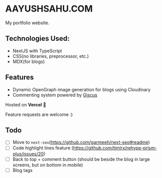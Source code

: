 # AAYUSHSAHU.COM

My portfolio website.

## Technologies Used:

- NextJS with TypeScript
- CSS(no libraries, preprocessor, etc.)
- MDX(for blogs)

## Features

- Dynamic OpenGraph image generation for blogs using Cloudinary
- Commenting system powered by [Giscus](https://giscus.app/)

Hosted on **Vercel** 💪

Feature requests are welcome :)

## Todo

- [ ] Move to `next-seo`(https://github.com/garmeeh/next-seo#readme)
- [ ] Code highlight lines feature (https://github.com/timlrx/rehype-prism-plus/issues/20)
- [ ] Back to top + comment button (should be beside the blog in large screens, but on bottom in mobile)
- [ ] Blog tags
